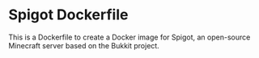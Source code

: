 # Spigot Dockerfile

This is a Dockerfile to create a Docker image for Spigot, an open-source Minecraft server based on the Bukkit project.
